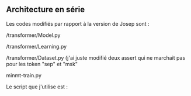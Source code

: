 ## Architecture en série

Les codes modifiés par rapport à la version de Josep sont : 


/transformer/Model.py 

/transformer/Learning.py 

/transformer/Dataset.py (j'ai juste modifié deux assert qui ne marchait pas pour les token "sep" et "msk"


minmt-train.py 


Le script que j'utilise est : 
